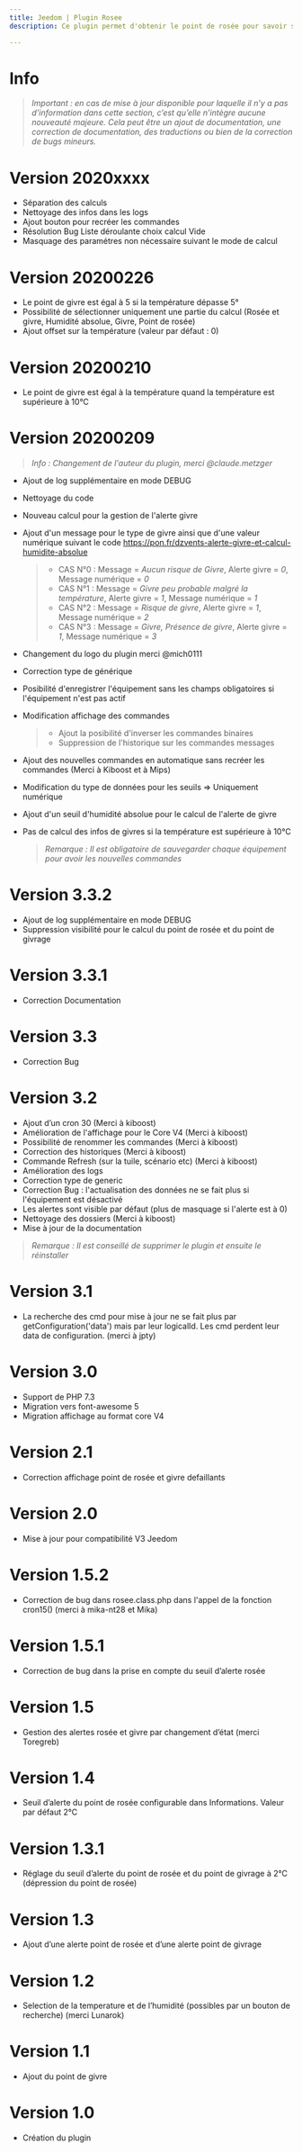 ```yaml
---
title: Jeedom | Plugin Rosee
description: Ce plugin permet d'obtenir le point de rosée pour savoir si l'herbe sera mouillée le matin, ou bien en hiver savoir si il va falloir gratter le pare-brise. Pour fonctionner, on doit indiquer un équipement température et un équipement humidité (extérieures, bien-sûr…)

---
```


# Info
>*Important : en cas de mise à jour disponible pour laquelle il n’y a pas d’information dans cette section, c’est qu’elle n’intègre aucune nouveauté majeure. Cela peut être un ajout de documentation, une correction de documentation, des traductions ou bien de la correction de bugs mineurs.*

# Version 2020xxxx
- Séparation des calculs
- Nettoyage des infos dans les logs
- Ajout bouton pour recréer les commandes
- Résolution Bug Liste déroulante choix calcul Vide
- Masquage des paramétres non nécessaire suivant le mode de calcul

# Version 20200226
- Le point de givre est égal à 5 si la température dépasse 5°
- Possibilité de sélectionner uniquement une partie du calcul (Rosée et givre, Humidité absolue, Givre, Point de rosée)
- Ajout offset sur la température (valeur par défaut : 0)

# Version 20200210
- Le point de givre est égal à la température quand la température est supérieure à 10°C

# Version 20200209

>*Info : Changement de l'auteur du plugin, merci @claude.metzger*

- Ajout de log supplémentaire en mode DEBUG
- Nettoyage du code
- Nouveau calcul pour la gestion de l'alerte givre
- Ajout d'un message pour le type de givre ainsi que d'une valeur numérique suivant le code <a href="https://pon.fr/dzvents-alerte-givre-et-calcul-humidite-absolue/">https://pon.fr/dzvents-alerte-givre-et-calcul-humidite-absolue</a>
    >- CAS N°0 : Message =  *Aucun risque de Givre*, Alerte givre = *0*, Message numérique = *0*
    >- CAS N°1 : Message =  *Givre peu probable malgré la température*, Alerte givre = *1*, Message numérique = *1*
    >- CAS N°2 : Message =  *Risque de givre*, Alerte givre = *1*, Message numérique = *2*
    >- CAS N°3 : Message =  *Givre, Présence de givre*, Alerte givre = *1*, Message numérique = *3*
- Changement du logo du plugin merci @mich0111
- Correction type de générique
- Posibilité d'enregistrer l'équipement sans les champs obligatoires si l'équipement n'est pas actif
- Modification affichage des commandes
    >- Ajout la posibilité d'inverser les commandes binaires
    >- Suppression de l'historique sur les commandes messages
- Ajout des nouvelles commandes en automatique sans recréer les commandes (Merci à Kiboost et à Mips)
- Modification du type de données pour les seuils => Uniquement numérique
- Ajout d'un seuil d'humidité absolue pour le calcul de l'alerte de givre
- Pas de calcul des infos de givres si la température est supérieure à 10°C
    
    >*Remarque : Il est obligatoire de sauvegarder chaque équipement pour avoir les nouvelles commandes*

# Version 3.3.2

- Ajout de log supplémentaire en mode DEBUG
- Suppression visibilité pour le calcul du point de rosée et du point de givrage

# Version 3.3.1

- Correction Documentation

# Version 3.3

- Correction Bug

# Version 3.2

- Ajout d’un cron 30 (Merci à kiboost)
- Amélioration de l'affichage pour le Core V4 (Merci à kiboost)
- Possibilité de renommer les commandes (Merci à kiboost)
- Correction des historiques (Merci à kiboost)
- Commande Refresh (sur la tuile, scénario etc) (Merci à kiboost)
- Amélioration des logs
- Correction type de generic
- Correction Bug : l'actualisation des données ne se fait plus si l'équipement est désactivé
- Les alertes sont visible par défaut (plus de masquage si l'alerte est à 0)
- Nettoyage des dossiers (Merci à kiboost)
- Mise à jour de la documentation

>*Remarque : Il est conseillé de supprimer le plugin et ensuite le réinstaller*

# Version 3.1

- La recherche des cmd pour mise à jour ne se fait plus par getConfiguration('data') mais par leur logicalId. Les cmd perdent leur data de configuration. (merci à  jpty)

# Version 3.0

- Support de PHP 7.3
- Migration vers font-awesome 5
- Migration affichage au format core V4

# Version 2.1

- Correction affichage point de rosée et givre defaillants

# Version 2.0

- Mise à jour pour compatibilité V3 Jeedom

# Version 1.5.2

- Correction de bug dans rosee.class.php dans l'appel de la fonction cron15() (merci à mika-nt28 et Mika)

# Version 1.5.1

- Correction de bug dans la prise en compte du seuil d’alerte rosée

# Version 1.5

- Gestion des alertes rosée et givre par changement d’état (merci Toregreb)

# Version 1.4

- Seuil d’alerte du point de rosée configurable dans Informations. Valeur par défaut 2°C

# Version 1.3.1

- Réglage du seuil d’alerte du point de rosée et du point de givrage à 2°C (dépression du point de rosée)

# Version 1.3

- Ajout d’une alerte point de rosée et d’une alerte point de givrage

# Version 1.2

- Selection de la temperature et de l’humidité (possibles par un bouton de recherche) (merci Lunarok)

# Version 1.1

- Ajout du point de givre

# Version 1.0

- Création du plugin
